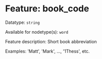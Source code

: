 # Feature: book_code

Datatype: `string`

Available for nodetype(s): `word`

Feature description: Short book abbreviation

Examples: 'Matt', 'Mark', ..., '1Thess', etc.
